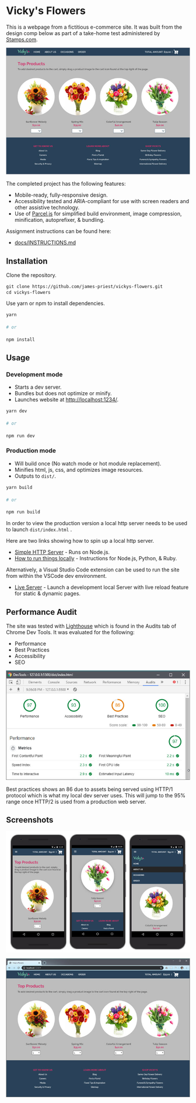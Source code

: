 # Vicky's Flowers

This is a webpage from a fictitious e-commerce site. It was built from the design comp below as part of a take-home test administered by [Stamps.com](Stamps.com).

![screenshot](docs/screenshot.jpg)

The completed project has the following features:

- Mobile-ready, fully-responsive design.
- Accessibility tested and ARIA-compliant for use with screen readers and other assistive technology.
- Use of [Parcel.js](Parcel.js) for simplified build environment, image compression, minification, autoprefixer, & bundling.

Assignment instructions can be found here:

- [docs/INSTRUCTIONS.md](docs/INSTRUCTIONS.md)

## Installation

Clone the repository.

```bs
git clone https://github.com/james-priest/vickys-flowers.git
cd vickys-flowers
```

Use yarn or npm to install dependencies.

```sh
yarn

# or

npm install
```

## Usage

### Development mode

- Starts a dev server.
- Bundles but does not optimize or minify.
- Launches website at [http://localhost:1234/](http://localhost:1234/).

```sh
yarn dev

# or

npm run dev
```

### Production mode

- Will build once (No watch mode or hot module replacement).
- Minifies html, js, css, and optimizes image resources.
- Outputs to `dist/`.

```sh
yarn build

# or

npm run build
```

In order to view the production version a local http server needs to be used to launch `dist/index.html` .

Here are two links showing how to spin up a local http server.

- [Simple HTTP Server](http://jasonwatmore.com/post/2016/06/22/nodejs-setup-simple-http-server-local-web-server) - Runs on Node.js.
- [How to run things locally](https://threejs.org/docs/#manual/en/introduction/How-to-run-things-locally) - Instructions for Node.js, Python, & Ruby.

Alternatively, a Visual Studio Code extension can be used to run the site from within the VSCode dev environment.

- [Live Server](https://marketplace.visualstudio.com/items?itemName=ritwickdey.LiveServer) - Launch a development local Server with live reload feature for static & dynamic pages.

## Performance Audit

The site was tested with [Lighthouse](https://developers.google.com/web/tools/lighthouse/) which is found in the Audits tab of Chrome Dev Tools. It was evaluated for the following:

- Performance
- Best Practices
- Accessibility
- SEO

![Audit](docs/audit1.jpg)

Best practices shows an 86 due to assets being served using HTTP/1 protocol which is what my local dev server uses. This will jump to the 95% range once HTTP/2 is used from a production web server.

## Screenshots

![mobile display](docs/screenshot2_small.jpg)

![browser display](docs/screenshot3_small.jpg)
